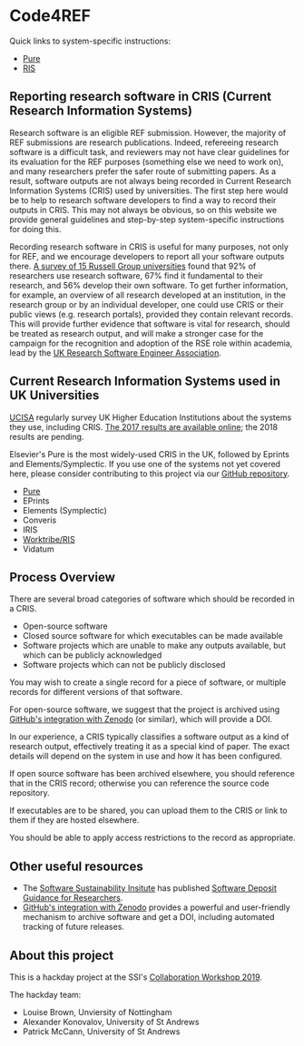 # Code4REF

Quick links to system-specific instructions:
- [Pure](pure.html)
- [RIS](RIS.html)

## Reporting research software in CRIS (Current Research Information Systems)

Research software is an eligible REF submission. However, the majority
of REF submissions are research publications. Indeed, refereeing
research software is a difficult task, and reviewers may not have
clear guidelines for its evaluation for the REF purposes (something
else we need to work on), and many researchers prefer the safer route
of submitting papers. As a result, software outputs are not always
being recorded in Current Research Information Systems (CRIS)
used by universities. The first step here would be to help to
research software developers to find a way to record their outputs
in CRIS. This may not always be obvious, so on this website we provide
general guidelines and step-by-step system-specific instructions for
doing this.

Recording research software in CRIS is useful for many purposes,
not only for REF, and we encourage developers to report all your
software outputs there.
[A survey of 15 Russell Group universities](https://www.software.ac.uk/blog/2014-12-04-its-impossible-conduct-research-without-software-say-7-out-10-uk-researchers)
found that 92% of researchers use research software, 67% find
it fundamental to their research, and 56% develop their own software.
To get further information, for example, an overview of all research
developed at an institution, in the research group or by an individual
developer, one could use CRIS or their public views (e.g. research
portals), provided they contain relevant records. This will provide
further evidence that software is vital for research, should be treated
as research output, and will make a stronger case for the campaign
for the recognition and adoption of the RSE role within academia,
lead by the [UK Research Software Engineer Association](https://rse.ac.uk/).

## Current Research Information Systems used in UK Universities

[UCISA](https://www.ucisa.ac.uk/) regularly survey UK Higher Education
Institutions about the systems they use, including CRIS. [The 2017 results are
available online](https://www.ucisa.ac.uk/bestpractice/surveys/cis/cis17); the
2018 results are pending.

Elsevier's Pure is the most widely-used CRIS in the UK, followed by Eprints and
Elements/Symplectic. If you use one of the systems not yet covered here, please
consider contributing to this project via our [GitHub
repository](https://github.com/code4ref/code4ref.github.io).

- [Pure](pure.html)
- EPrints
- Elements (Symplectic)
- Converis
- IRIS
- [Worktribe/RIS](RIS.html)
- Vidatum

## Process Overview

There are several broad categories of software which should be recorded in a
CRIS.

- Open-source software
- Closed source software for which executables can be made available
- Software projects which are unable to make any outputs available, but which
  can be publicly acknowledged
- Software projects which can not be publicly disclosed

You may wish to create a single record for a piece of software, or multiple
records for different versions of that software.

For open-source software, we suggest that the project is archived using
[GitHub's integration with Zenodo](https://guides.github.com/activities/citable-code/)
(or similar), which will provide a DOI.

In our experience, a CRIS typically classifies a software output as a kind of
research output, effectively treating it as a special kind of paper. The exact
details will depend on the system in use and how it has been configured.

If open source software has been archived elsewhere, you should reference that
in the CRIS record; otherwise you can reference the source code repository.

If executables are to be shared, you can upload them to the CRIS or link to
them if they are hosted elsewhere.

You should be able to apply access restrictions to the record as appropriate.

## Other useful resources

- The [Software Sustainability Insitute](https://software.ac.uk) has published [Software Deposit Guidance for Researchers](https://softwaresaved.github.io/software-deposit-guidance/).
- [GitHub's integration with Zenodo](https://guides.github.com/activities/citable-code/) provides a powerful and user-friendly mechanism to archive software and get a DOI, including automated tracking of future releases.

## About this project

This is a hackday project at the SSI's [Collaboration Workshop 2019](https://www.software.ac.uk/cw19).

The hackday team:

- Louise Brown, Unviersity of Nottingham
- Alexander Konovalov, University of St Andrews
- Patrick McCann, University of St Andrews
